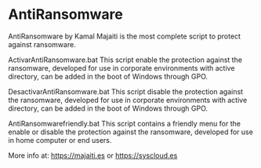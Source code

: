 # AntiRansomware
AntiRansomware by Kamal Majaiti is the most complete script to protect against ransomware.

ActivarAntiRansomware.bat
This script enable the protection against the ransomware, developed for use in corporate environments with active directory, 
can be added in the boot of Windows through GPO.

DesactivarAntiRansomware.bat
This script disable the protection against the ransomware, developed for use in corporate environments with active directory, 
can be added in the boot of Windows through GPO.

AntiRansomwarefriendly.bat
This script contains a friendly menu for the enable or disable the protection against the ransomware, 
developed for use in home computer or end users.

More info at: https://majaiti.es or https://syscloud.es
